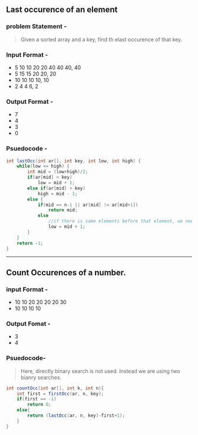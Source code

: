 ## Last occurence of an element
### problem Statement -
> Given a sorted array and a key, find th elast occurence of that key.

### Input Format -
* 5 10 10 20 20 40 40 40, 40
* 5 15 15 20 20, 20
* 10 10 10 10, 10
* 2 4 4 6, 2

### Output Format -
* 7
* 4
* 3
* 0

### Psuedocode -
```java
int lastOcc(int ar[], int key, int low, int high) {
    while(low <= high) {
        int mid = (low+high)/2;
        if(ar[mid] < key)
            low = mid + 1;
        else if(ar[mid] > key)
            high = mid - 1;
        else {
            if(mid == n-1 || ar[mid] != ar[mid+1])
                return mid;
            else
                //if there is same elements before that element, we need to seach for the right side.
                low = mid + 1;
        }
    }
    return -1;
}
```
___

## Count Occurences of a number.

### input Format - 
* 10 10 20 20 20 20 30
* 10 10 10 10

### Output Fomat - 
* 3
* 4

### Psuedocode-
> Here, directly binary search is not used. Instead we are using two bianry searches.

```Java
int countOcc(int ar[], int k, int n){
    int first = firstOcc(ar, n, key);
    if(first == -1)
        return 0;
    else{
        return (lastOcc(ar, n, key)-first+1);
    }
}
```